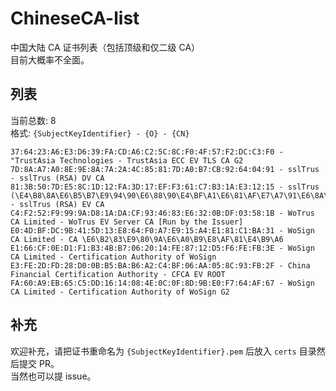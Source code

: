 # ChineseCA-list
中国大陆 CA 证书列表（包括顶级和仅二级 CA）  
目前大概率不全面。  

## 列表
当前总数: 8  
格式: `{SubjectKeyIdentifier} - {O} - {CN}`
```
37:64:23:A6:E3:D6:39:FA:CD:A6:C2:5C:8C:F0:4F:57:F2:DC:C3:F0 - "TrustAsia Technologies - TrustAsia ECC EV TLS CA G2
7D:8A:A7:A0:8E:9E:8A:7A:2A:4C:85:81:7D:A0:B7:CB:92:64:04:91 - sslTrus - sslTrus (RSA) DV CA
81:3B:50:7D:E5:8C:1D:12:FA:3D:17:EF:F3:61:C7:B3:1A:E3:12:15 - sslTrus (\E4\B8\8A\E6\B5\B7\E9\94\90\E6\88\90\E4\BF\A1\E6\81\AF\E7\A7\91\E6\8A\80\E6\9C\89\E9\99\90\E5\85\AC\E5\8F\B8) - sslTrus (RSA) EV CA
C4:F2:52:F9:99:9A:D8:1A:DA:CF:93:46:83:E6:32:0B:DF:03:58:1B - WoTrus CA Limited - WoTrus EV Server CA [Run by the Issuer]
E0:4D:BF:DC:9B:41:5D:13:E8:64:F0:A7:E9:15:A4:E1:81:C1:BA:31 - WoSign CA Limited - CA \E6\B2\83\E9\80\9A\E6\A0\B9\E8\AF\81\E4\B9\A6
E1:66:CF:0E:D1:F1:B3:4B:B7:06:20:14:FE:87:12:D5:F6:FE:FB:3E - WoSign CA Limited - Certification Authority of WoSign
E3:FE:2D:FD:28:D0:0B:B5:BA:B6:A2:C4:BF:06:AA:05:8C:93:FB:2F - China Financial Certification Authority - CFCA EV ROOT
FA:60:A9:EB:65:C5:DD:16:14:08:4E:0C:0F:8D:9B:E0:F7:64:AF:67 - WoSign CA Limited - Certification Authority of WoSign G2
```

## 补充
欢迎补充，请把证书重命名为 `{SubjectKeyIdentifier}.pem` 后放入 `certs` 目录然后提交 PR。  
当然也可以提 issue。